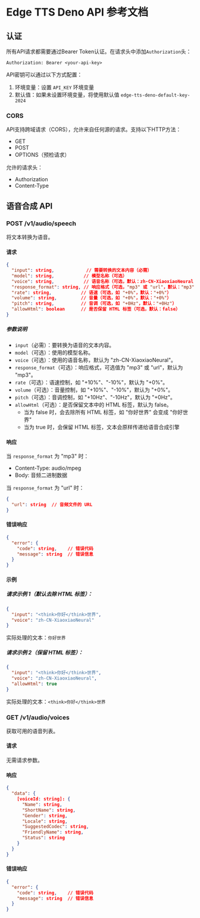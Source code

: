# Edge TTS Deno API 参考文档

## 认证

所有API请求都需要通过Bearer Token认证。在请求头中添加`Authorization`头：

```
Authorization: Bearer <your-api-key>
```

API密钥可以通过以下方式配置：
1. 环境变量：设置 `API_KEY` 环境变量
2. 默认值：如果未设置环境变量，将使用默认值 `edge-tts-deno-default-key-2024`

### CORS

API支持跨域请求（CORS），允许来自任何源的请求。支持以下HTTP方法：
- GET
- POST
- OPTIONS（预检请求）

允许的请求头：
- Authorization
- Content-Type

## 语音合成 API

### POST /v1/audio/speech

将文本转换为语音。

#### 请求

```json
{
  "input": string,            // 需要转换的文本内容（必需）
  "model": string,           // 模型名称（可选）
  "voice": string,           // 语音名称（可选，默认：zh-CN-XiaoxiaoNeural）
  "response_format": string, // 响应格式（可选，"mp3" 或 "url"，默认："mp3"）
  "rate": string,           // 语速（可选，如 "+0%"，默认："+0%"）
  "volume": string,         // 音量（可选，如 "+0%"，默认："+0%"）
  "pitch": string,          // 音调（可选，如 "+0Hz"，默认："+0Hz"）
  "allowHtml": boolean      // 是否保留 HTML 标签（可选，默认：false）
}
```

##### 参数说明

- `input`（必需）：要转换为语音的文本内容。
- `model`（可选）：使用的模型名称。
- `voice`（可选）：使用的语音名称，默认为 "zh-CN-XiaoxiaoNeural"。
- `response_format`（可选）：响应格式，可选值为 "mp3" 或 "url"，默认为 "mp3"。
- `rate`（可选）：语速控制，如 "+10%"、"-10%"，默认为 "+0%"。
- `volume`（可选）：音量控制，如 "+10%"、"-10%"，默认为 "+0%"。
- `pitch`（可选）：音调控制，如 "+10Hz"、"-10Hz"，默认为 "+0Hz"。
- `allowHtml`（可选）：是否保留文本中的 HTML 标签，默认为 false。
  - 当为 false 时，会去除所有 HTML 标签，如 "<think>你好</think>世界" 会变成 "你好世界"
  - 当为 true 时，会保留 HTML 标签，文本会原样传递给语音合成引擎

#### 响应

当 `response_format` 为 "mp3" 时：
- Content-Type: audio/mpeg
- Body: 音频二进制数据

当 `response_format` 为 "url" 时：
```json
{
  "url": string  // 音频文件的 URL
}
```

#### 错误响应

```json
{
  "error": {
    "code": string,    // 错误代码
    "message": string  // 错误信息
  }
}
```

#### 示例

##### 请求示例 1（默认去除 HTML 标签）：
```json
{
  "input": "<think>你好</think>世界",
  "voice": "zh-CN-XiaoxiaoNeural"
}
```

实际处理的文本：`你好世界`

##### 请求示例 2（保留 HTML 标签）：
```json
{
  "input": "<think>你好</think>世界",
  "voice": "zh-CN-XiaoxiaoNeural",
  "allowHtml": true
}
```

实际处理的文本：`<think>你好</think>世界`

### GET /v1/audio/voices

获取可用的语音列表。

#### 请求

无需请求参数。

#### 响应

```json
{
  "data": {
    [voiceId: string]: {
      "Name": string,
      "ShortName": string,
      "Gender": string,
      "Locale": string,
      "SuggestedCodec": string,
      "FriendlyName": string,
      "Status": string
    }
  }
}
```

#### 错误响应

```json
{
  "error": {
    "code": string,    // 错误代码
    "message": string  // 错误信息
  }
}